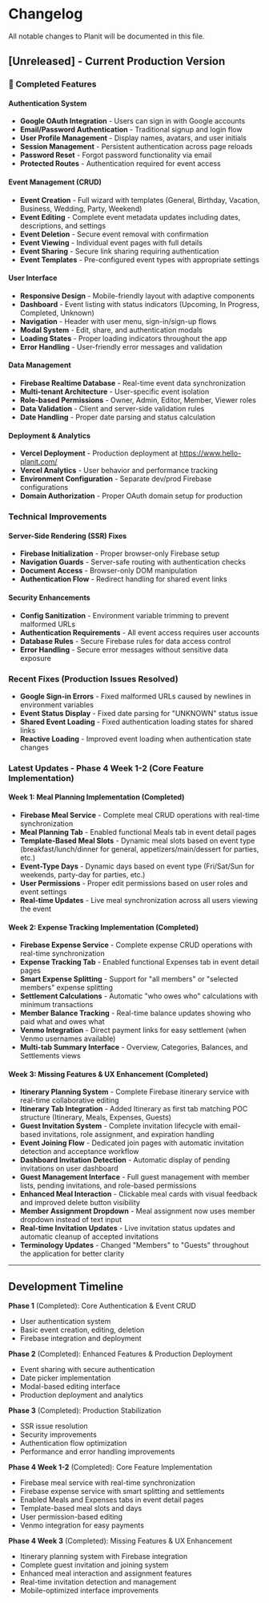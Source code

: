 # Changelog

All notable changes to Planit will be documented in this file.

## [Unreleased] - Current Production Version

###  Completed Features

#### Authentication System

- **Google OAuth Integration** - Users can sign in with Google accounts
- **Email/Password Authentication** - Traditional signup and login flow
- **User Profile Management** - Display names, avatars, and user initials
- **Session Management** - Persistent authentication across page reloads
- **Password Reset** - Forgot password functionality via email
- **Protected Routes** - Authentication required for event access

#### Event Management (CRUD)

- **Event Creation** - Full wizard with templates (General, Birthday, Vacation, Business, Wedding, Party, Weekend)
- **Event Editing** - Complete event metadata updates including dates, descriptions, and settings
- **Event Deletion** - Secure event removal with confirmation
- **Event Viewing** - Individual event pages with full details
- **Event Sharing** - Secure link sharing requiring authentication
- **Event Templates** - Pre-configured event types with appropriate settings

#### User Interface

- **Responsive Design** - Mobile-friendly layout with adaptive components
- **Dashboard** - Event listing with status indicators (Upcoming, In Progress, Completed, Unknown)
- **Navigation** - Header with user menu, sign-in/sign-up flows
- **Modal System** - Edit, share, and authentication modals
- **Loading States** - Proper loading indicators throughout the app
- **Error Handling** - User-friendly error messages and validation

#### Data Management

- **Firebase Realtime Database** - Real-time event data synchronization
- **Multi-tenant Architecture** - User-specific event isolation
- **Role-based Permissions** - Owner, Admin, Editor, Member, Viewer roles
- **Data Validation** - Client and server-side validation rules
- **Date Handling** - Proper date parsing and status calculation

#### Deployment & Analytics

- **Vercel Deployment** - Production deployment at https://www.hello-planit.com/
- **Vercel Analytics** - User behavior and performance tracking
- **Environment Configuration** - Separate dev/prod Firebase configurations
- **Domain Authorization** - Proper OAuth domain setup for production

### Technical Improvements

#### Server-Side Rendering (SSR) Fixes

- **Firebase Initialization** - Proper browser-only Firebase setup
- **Navigation Guards** - Server-safe routing with authentication checks
- **Document Access** - Browser-only DOM manipulation
- **Authentication Flow** - Redirect handling for shared event links

#### Security Enhancements

- **Config Sanitization** - Environment variable trimming to prevent malformed URLs
- **Authentication Requirements** - All event access requires user accounts
- **Database Rules** - Secure Firebase rules for data access control
- **Error Handling** - Secure error messages without sensitive data exposure

### Recent Fixes (Production Issues Resolved)

- **Google Sign-in Errors** - Fixed malformed URLs caused by newlines in environment variables
- **Event Status Display** - Fixed date parsing for "UNKNOWN" status issue
- **Shared Event Loading** - Fixed authentication loading states for shared links
- **Reactive Loading** - Improved event loading when authentication state changes

### Latest Updates - Phase 4 Week 1-2 (Core Feature Implementation)

#### Week 1: Meal Planning Implementation (Completed)

- **Firebase Meal Service** - Complete meal CRUD operations with real-time synchronization
- **Meal Planning Tab** - Enabled functional Meals tab in event detail pages
- **Template-Based Meal Slots** - Dynamic meal slots based on event type (breakfast/lunch/dinner for general, appetizers/main/dessert for parties, etc.)
- **Event-Type Days** - Dynamic days based on event type (Fri/Sat/Sun for weekends, party-day for parties, etc.)
- **User Permissions** - Proper edit permissions based on user roles and event settings
- **Real-time Updates** - Live meal synchronization across all users viewing the event

#### Week 2: Expense Tracking Implementation (Completed)

- **Firebase Expense Service** - Complete expense CRUD operations with real-time synchronization
- **Expense Tracking Tab** - Enabled functional Expenses tab in event detail pages
- **Smart Expense Splitting** - Support for "all members" or "selected members" expense splitting
- **Settlement Calculations** - Automatic "who owes who" calculations with minimum transactions
- **Member Balance Tracking** - Real-time balance updates showing who paid what and owes what
- **Venmo Integration** - Direct payment links for easy settlement (when Venmo usernames available)
- **Multi-tab Summary Interface** - Overview, Categories, Balances, and Settlements views

#### Week 3: Missing Features & UX Enhancement (Completed)

- **Itinerary Planning System** - Complete Firebase itinerary service with real-time collaborative editing
- **Itinerary Tab Integration** - Added Itinerary as first tab matching POC structure (Itinerary, Meals, Expenses, Guests)
- **Guest Invitation System** - Complete invitation lifecycle with email-based invitations, role assignment, and expiration handling
- **Event Joining Flow** - Dedicated join pages with automatic invitation detection and acceptance workflow
- **Dashboard Invitation Detection** - Automatic display of pending invitations on user dashboard
- **Guest Management Interface** - Full guest management with member lists, pending invitations, and role-based permissions
- **Enhanced Meal Interaction** - Clickable meal cards with visual feedback and improved delete button visibility
- **Member Assignment Dropdown** - Meal assignment now uses member dropdown instead of text input
- **Real-time Invitation Updates** - Live invitation status updates and automatic cleanup of accepted invitations
- **Terminology Updates** - Changed "Members" to "Guests" throughout the application for better clarity

---

## Development Timeline

**Phase 1** (Completed): Core Authentication & Event CRUD

- User authentication system
- Basic event creation, editing, deletion
- Firebase integration and deployment

**Phase 2** (Completed): Enhanced Features & Production Deployment

- Event sharing with secure authentication
- Date picker implementation
- Modal-based editing interface
- Production deployment and analytics

**Phase 3** (Completed): Production Stabilization

- SSR issue resolution
- Security improvements
- Authentication flow optimization
- Performance and error handling improvements

**Phase 4 Week 1-2** (Completed): Core Feature Implementation

- Firebase meal service with real-time synchronization
- Firebase expense service with smart splitting and settlements
- Enabled Meals and Expenses tabs in event detail pages
- Template-based meal slots and days
- User permission-based editing
- Venmo integration for easy payments

**Phase 4 Week 3** (Completed): Missing Features & UX Enhancement

- Itinerary planning system with Firebase integration
- Complete guest invitation and joining system
- Enhanced meal interaction and assignment features
- Real-time invitation detection and management
- Mobile-optimized interface improvements
